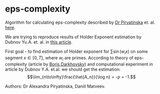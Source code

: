# eps-complexity

Algorithm for calculating eps-complexity described by [Dr Piryatinska](https://faculty.sfsu.edu/~alpiryat/) et. al. [here](https://pubmed.ncbi.nlm.nih.gov/29054253/).

We are trying to reproduce results of Holder Exponent estimation by Dubnov Yu.A. et. al. in [this article](https://www.mathnet.ru/php/archive.phtml?wshow=paper&jrnid=at&paperid=16164&option_lang=rus).

First goal - to find estimation of Holder exponent for $\sum \sin(w_i x)$ on some segment $x \in [0, T]$, where $w_i$ are primes. According to theory of eps-complexity (article by [
Boris Darkhovsky](https://www.researchgate.net/publication/359770918_Ocenka_pokazatela_Geldera_na_osnove_koncepcii_epsilon-sloznosti_nepreryvnyh_funkcijEstimate_of_the_Holder_Exponent_Based_on_the_epsilon-Complexity_of_Continuous_Functions)) and computational experiment in article by Dubnov Y.A. et.al. we should get the estimation:  $$\lim_{n\to\infty}\frac{\hat{A_n}}{\log n} = -p = -1.$$


Authors: Dr Alexandra Piryatinska, Daniil Matveev.
